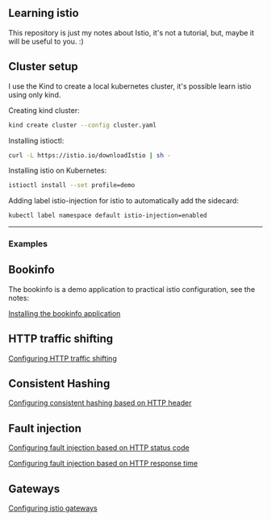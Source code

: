 ## Learning istio

This repository is just my notes about Istio, it's not a tutorial, but, maybe it will be useful to you. :)

## Cluster setup

I use the Kind to create a local kubernetes cluster, it's possible learn istio using only kind.

Creating kind cluster:

```sh
kind create cluster --config cluster.yaml
```

Installing istioctl:

```sh
curl -L https://istio.io/downloadIstio | sh -
```

Installing istio on Kubernetes:

```sh
istioctl install --set profile=demo
```

Adding label istio-injection for istio to automatically add the sidecard:

```sh
kubectl label namespace default istio-injection=enabled
```

<hr>

### Examples

## Bookinfo

The bookinfo is a demo application to practical istio configuration, see the notes:

[Installing the bookinfo application](./docs/bookinfo/bookinfo.md)

## HTTP traffic shifting

[Configuring HTTP traffic shifting](./docs/http-traffic-shifting/http-traffic-shifting.md)

## Consistent Hashing

[Configuring consistent hashing based on HTTP header](./docs/consistent-hash/consistent-hash.md)

## Fault injection

[Configuring fault injection based on HTTP status code](./docs/fault-injection/fault-injection.md#response-time)

[Configuring fault injection based on HTTP response time](./docs/fault-injection/fault-injection.md#http-status-code)

## Gateways

[Configuring istio gateways](./docs/gateways/gateways.md)

